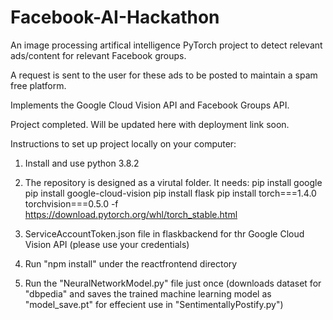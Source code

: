 # Facebook-AI-Hackathon

An image processing artifical intelligence PyTorch project to detect relevant ads/content for relevant Facebook groups.

A request is sent to the user for these ads to be posted to maintain a spam free platform.

Implements the Google Cloud Vision API and Facebook Groups API.

Project completed. Will be updated here with deployment link soon.

Instructions to set up project locally on your computer:

1) Install and use python 3.8.2

2) The repository is designed as a virutal folder. It needs:
pip install google
pip install google-cloud-vision
pip install flask
pip install torch===1.4.0 torchvision===0.5.0 -f https://download.pytorch.org/whl/torch_stable.html

3) ServiceAccountToken.json file in flaskbackend for thr Google Cloud Vision API (please use your credentials)

4) Run "npm install" under the reactfrontend directory

5) Run the "NeuralNetworkModel.py" file just once (downloads dataset for "dbpedia" and saves the trained machine learning model as "model_save.pt" for effecient use in "SentimentallyPostify.py")
